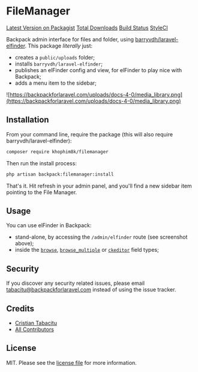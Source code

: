 # FileManager

[Latest Version on Packagist][link-packagist]
[Total Downloads][link-downloads]
[Build Status][link-travis]
[StyleCI][link-styleci]

Backpack admin interface for files and folder, using [barryvdh/laravel-elfinder](https://github.com/barryvdh/laravel-elfinder). This package _literally_ just:

- creates a ``public/uploads`` folder;
- installs ``barryvdh/laravel-elfinder``;
- publishes an elFinder config and view, for elFinder to play nice with Backpack;
- adds a menu item to the sidebar;

![https://backpackforlaravel.com/uploads/docs-4-0/media_library.png](https://backpackforlaravel.com/uploads/docs-4-0/media_library.png)

## Installation

From your command line, require the package (this will also require barryvdh/laravel-elfinder):

```bash
composer require khophim8k/filemanager
```

Then run the install process:

```bash
php artisan backpack:filemanager:install
```

That's it. Hit refresh in your admin panel, and you'll find a new sidebar item pointing to the File Manager.

## Usage

You can use elFinder in Backpack:

- stand-alone, by accessing the ``/admin/elfinder`` route (see screenshot above);
- inside the [``browse``](https://backpackforlaravel.com/docs/4.1/crud-fields#browse), [``browse_multiple``](https://backpackforlaravel.com/docs/4.1/crud-fields#browse_multiple) or [``ckeditor``](https://backpackforlaravel.com/docs/4.1/crud-fields#ckeditor) field types;

## Security

If you discover any security related issues, please email tabacitu@backpackforlaravel.com instead of using the issue tracker.

## Credits

- [Cristian Tabacitu][link-author]
- [All Contributors][link-contributors]

## License

MIT. Please see the [license file](license.md) for more information.

[ico-version]: https://img.shields.io/packagist/v/backpack/filemanager.svg?style=flat-square
[ico-downloads]: https://img.shields.io/packagist/dt/backpack/filemanager.svg?style=flat-square
[ico-travis]: https://img.shields.io/travis/backpack/filemanager/master.svg?style=flat-square
[ico-styleci]: https://styleci.io/repos/249020338/shield
[link-packagist]: https://packagist.org/packages/backpack/filemanager
[link-downloads]: https://packagist.org/packages/backpack/filemanager
[link-travis]: https://travis-ci.org/backpack/filemanager
[link-styleci]: https://styleci.io/repos/249020338
[link-author]: https://tabacitu.ro
[link-contributors]: ../../contributors
